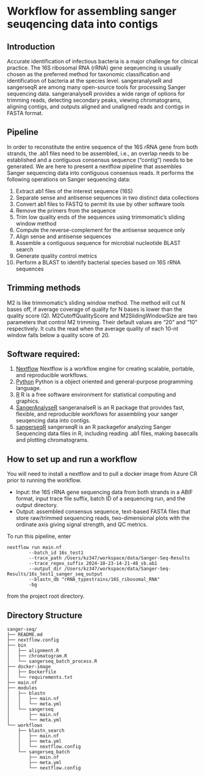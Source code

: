 # Workflow for assembling sanger seuqencing data into contigs

## Introduction
Accurate identification of infectious bacteria is a major challenge for clinical practice. The 16S ribosomal RNA (rRNA) gene seqeuencing is usually chosen as the preferred method for taxonomic classification and identification of bacteria at the species level. sangeranalyseR and sangerseqR are among many open-source tools for processing Sanger sequencing data.
sangeranalyseR provides a wide range of options for trimming reads, detecting secondary peaks, viewing chromatograms, aligning contigs, and outputs aligned and unaligned reads and contigs in FASTA format.

## Pipeline
In order to reconstitute the entire sequence of the 16S rRNA gene from both strands, the .ab1 files need to be assembled, i.e.,
an overlap needs to be established and a contiguous consensus sequence (“contig”) needs to be generated. We are here to present a nextflow pipeline that assembles Sanger sequencing data into contiguous consensus reads. It performs the following operations on Sanger sequencing data:

1. Extract ab1 files of the interest sequence (16S)
2. Separate sense and antisense sequences in two distinct data collections
3. Convert ab1 files to FASTQ to permit its use by other software tools
4. Remove the primers from the sequence
5. Trim low quality ends of the sequences using trimmomatic’s sliding window method
6. Compute the reverse-complement for the antisense sequence only
7. Align sense and antisense sequences
8. Assemble a contiguous sequence for microbial nucleotide BLAST search
9. Generate quality control metrics
10. Perform a BLAST to identify bacterial species based on 16S rRNA sequences

## Trimming methods

M2 is like trimmomatic’s sliding window method. The method will cut N bases off, if average coverage of quality
for N bases is lower than the quality score (Q). M2CutoffQualityScore and M2SlidingWindowSize are
two parameters that control M2 trimming. Their default values are “20” and “10” respectively.
It cuts the read when the average quality of each 10-nt window falls below a quality score of 20.

## Software required:
1. [Nextflow](https://www.nextflow.io/docs/latest/)
Nextflow is a workflow engine for creating scalable, portable, and reproducible workflows.
2. [Python](https://www.python.org/)
Python is a object oriented and general-purpose programming language.
3. [R](https://www.r-project.org/)
R is a free software environment for statistical computing and graphics.
4. [SangerAnalyseR](https://sangeranalyser.readthedocs.io/en/latest/content/quickstart.html)
sangeranalseR is an R package that provides fast, flexible, and reproducible workflows for assembling your sanger seuqencing data into contigs.
5. [sangerseqR](https://github.com/jonathonthill/sangerseqR)
sangerseqR is an R packagefor analyzing Sanger Sequencing data files in R, including reading .ab1 files, making basecalls and plotting chromatograms.

## How to set up and run a workflow
You will need to install a nextflow and to pull a docker image from Azure CR prior to running the workflow.
- Input: the 16S rRNA gene sequencing data from both strands in a ABIF format, input trace file suffix, batch ID of a sequencing run, and the output directory.
- Output: assembled consensus sequence, text-based FASTA files that store raw/trimmed sequencing reads, two-dimensional plots with the ordinate axis giving signal strength, and QC metrics.

To run this pipeline, enter
```
nextflow run main.nf
        --batch_id 16s_test1
        --trace_path /Users/kz347/workspace/data/Sanger-Seq-Results
        --trace_regex_suffix 2024-10-23-14-21-48_sb.ab1
        --output_dir /Users/kz347/workspace/data/Sanger-Seq-Results/16s_test1_sanger_seq_output
        --blastn_db "rRNA_typestrains/16S_ribosomal_RNA"
        -bg
```
from the project root directory.
## Directory Structure
```
sanger-seq/
├── README.md
├── nextflow.config
├── bin
│   ├── alignment.R
│   ├── chromatogram.R
│   └── sangerseq_batch_process.R
├── docker-image
│   ├── Dockerfile
│   └── requirements.txt
├── main.nf
├── modules
│   ├── blastn
│   │   ├── main.nf
│   │   └── meta.yml
│   └── sangerseq
│       ├── main.nf
│       └── meta.yml
└── workflows
    ├── blastn_search
    │   ├── main.nf
    │   ├── meta.yml
    │   └── nextflow.config
    └── sangerseq_batch
        ├── main.nf
        ├── meta.yml
        └── nextflow.config
```